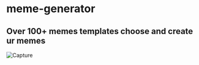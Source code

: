 # meme-generator
## Over 100+ memes templates choose and create ur memes

![Capture](https://user-images.githubusercontent.com/55646472/115106309-a69f7e00-9f81-11eb-9e7d-0c8e799d4c4a.PNG)
